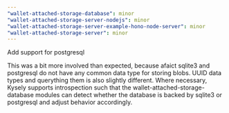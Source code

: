 ```yaml
---
"wallet-attached-storage-database": minor
"wallet-attached-storage-server-nodejs": minor
"wallet-attached-storage-server-example-hono-node-server": minor
"wallet-attached-storage-server": minor
---
```


Add support for postgresql

This was a bit more involved than expected, because afaict sqlite3 and postgresql do not have any common data type for storing blobs. UUID data types and querything them is also slightly different. Where necessary, Kysely supports introspection such that the wallet-attached-storage-database modules can detect whether the database is backed by sqlite3 or postgresql and adjust behavior accordingly.

